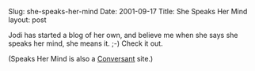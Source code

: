 Slug: she-speaks-her-mind
Date: 2001-09-17
Title: She Speaks Her Mind
layout: post

Jodi has started a blog of her own, and believe me when she says she speaks her mind, she means it. ;-) Check it out.<p>

(Speaks Her Mind is also a <a href="http://www.free-conversant.com">Conversant</a> site.)</p>
